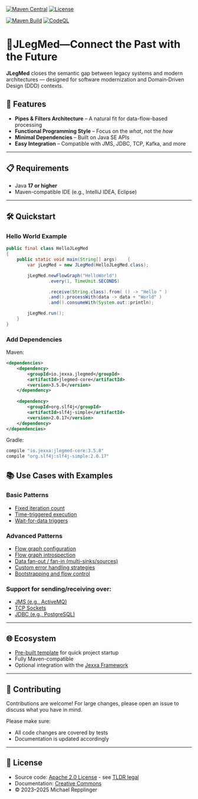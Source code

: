 [![Maven Central](https://img.shields.io/maven-central/v/io.jexxa.jlegmed/jlegmed-core)](https://maven-badges.herokuapp.com/maven-central/io.jexxa.jlegmed/jlegmed-core/) [![License](https://img.shields.io/badge/License-Apache%202.0-blue.svg)](https://opensource.org/licenses/Apache-2.0)

[![Maven Build](https://github.com/jexxa-projects/JLegMed/actions/workflows/mavenBuild.yml/badge.svg)](https://github.com/jexxa-projects/JLegMed/actions/workflows/mavenBuild.yml)
[![CodeQL](https://github.com/jexxa-projects/JLegMed/actions/workflows/codeql-analysis.yml/badge.svg)](https://github.com/jexxa-projects/JLegMed/actions/workflows/codeql-analysis.yml)
# 🧩JLegMed—Connect the Past with the Future

**JLegMed** closes the semantic gap between legacy systems and modern architectures — designed for software modernization and Domain‑Driven Design (DDD) contexts.


## 🚀 Features

- **Pipes & Filters Architecture** – A natural fit for data-flow-based processing
- **Functional Programming Style** – Focus on the *what*, not the *how*
- **Minimal Dependencies** – Built on Java SE APIs
- **Easy Integration** – Compatible with JMS, JDBC, TCP, Kafka, and more

---

## 📋 Requirements

- Java **17 or higher**
- Maven-compatible IDE (e.g., IntelliJ IDEA, Eclipse)

---
## 🛠️ Quickstart
### Hello World Example
```java     
public final class HelloJLegMed
{
    public static void main(String[] args)    {
        var jLegMed = new JLegMed(HelloJLegMed.class);

        jLegMed.newFlowGraph("HelloWorld")
                .every(1, TimeUnit.SECONDS)

                .receive(String.class).from( () -> "Hello " )
                .and().processWith(data -> data + "World" )
                .and().consumeWith(System.out::println);

        jLegMed.run();
    }
}
```    

### Add Dependencies

Maven:
```xml
<dependencies>
    <dependency>
        <groupId>io.jexxa.jlegmed</groupId>
        <artifactId>jlegmed-core</artifactId>
        <version>3.5.8</version>
    </dependency>
    
    <dependency>
        <groupId>org.slf4j</groupId>
        <artifactId>slf4j-simple</artifactId>
        <version>2.0.17</version>
    </dependency>
</dependencies>
```

Gradle:

```groovy
compile "io.jexxa:jlegmed-core:3.5.8"
compile "org.slf4j:slf4j-simple:2.0.17"
``` 
## 📚 Use Cases with Examples

### Basic Patterns
* [Fixed iteration count](jlegmed-core/src/test/java/io/jexxa/jlegmed/examples/RepeatFlowGraphTest.java)
* [Time-triggered execution](jlegmed-core/src/test/java/io/jexxa/jlegmed/examples/ReceiveFlowGraphTest.java)
* [Wait-for-data triggers](jlegmed-core/src/test/java/io/jexxa/jlegmed/examples/AwaitFlowGraphTest.java)

### Advanced Patterns
* [Flow graph configuration](jlegmed-core/src/test/java/io/jexxa/jlegmed/examples/FlowGraphConfigurationTest.java)
* [Flow graph introspection](jlegmed-core/src/test/java/io/jexxa/jlegmed/plugins/monitor/FlowGraphMonitorTest.java)
* [Data fan-out / fan-in (multi-sinks/sources)](jlegmed-core/src/test/java/io/jexxa/jlegmed/plugins/generic/muxer/ThreadedMultiplexerTest.java)
* [Custom error handling strategies](jlegmed-core/src/test/java/io/jexxa/jlegmed/examples/ErrorHandlingTest.java)
* [Bootstrapping and flow control](jlegmed-core/src/test/java/io/jexxa/jlegmed/examples/BootstrappingFlowGraphTest.java)

### Support for sending/receiving over:
* [JMS (e.g., ActiveMQ)](jlegmed-core/src/test/java/io/jexxa/jlegmed/plugins/messaging/jms/MessagingTestIT.java)
* [TCP Sockets](jlegmed-core/src/test/java/io/jexxa/jlegmed/plugins/messaging/tcp/TCPMessagingIT.java)
* [JDBC (e.g., PostgreSQL)](jlegmed-core/src/test/java/io/jexxa/jlegmed/plugins/persistence/jdbc/JDBCFlowGraphsIT.java)

---

## 🌐 Ecosystem
* [Pre-built template](https://github.com/jexxa-projects/JexxaArchetypes) for quick project startup
* Fully Maven-compatible
* Optional integration with the [Jexxa Framework](https://www.jexxa.io)


---

## 🤝 Contributing

Contributions are welcome!
For large changes, please open an issue to discuss what you have in mind.

Please make sure:
* All code changes are covered by tests
* Documentation is updated accordingly

---

## 📜 License
* Source code: [Apache 2.0 License](LICENSE) - see [TLDR legal](https://tldrlegal.com/license/apache-license-2.0-(apache-2.0))
* Documentation: [Creative Commons](https://creativecommons.org/licenses/by/4.0/)
* ©️ 2023–2025 Michael Repplinger

